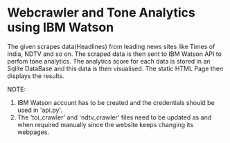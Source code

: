 # Webcrawler and Tone Analytics using IBM Watson

The given scrapes data(Headlines) from leading news sites like Times of India, NDTV and so on. The scraped data is then sent to IBM Watson API to perfom tone analytics. The analytics score for each data is stored in an Sqlite DataBase and this data is then visualised. The static HTML Page then displays the results.


NOTE:
1. IBM Watson account has to be created and the credentials should be used in 'api.py'.
2. The 'toi_crawler' and 'ndtv_crawler' files need to be updated as and when required manually since the website keeps changing its webpages.
